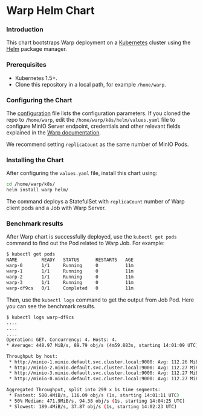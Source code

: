 # Warp Helm Chart

### Introduction

This chart bootstraps Warp deployment on a [Kubernetes](http://kubernetes.io) cluster using the [Helm](https://helm.sh) package manager.

### Prerequisites

- Kubernetes 1.5+.
- Clone this repository in a local path, for example `/home/warp`.

### Configuring the Chart

The [configuration](./values.yaml) file lists the configuration parameters. If you cloned the repo to `/home/warp`, edit the `/home/warp/k8s/helm/values.yaml` file to configure MinIO Server endpoint, credentials and other relevant fields explained in the [Warp documentation](https://github.com/minio/warp#usage).

We recommend setting `replicaCount` as the same number of MinIO Pods.

### Installing the Chart

After configuring the `values.yaml` file, install this chart using:

```bash
cd /home/warp/k8s/
helm install warp helm/
```

The command deploys a StatefulSet with `replicaCount` number of Warp client pods and a Job with Warp Server.

### Benchmark results

After Warp chart is successfully deployed, use the `kubectl get pods` command to find out the Pod related to Warp Job. For example:

```sh
$ kubectl get pods
NAME         READY   STATUS      RESTARTS   AGE
warp-0       1/1     Running     0          11m
warp-1       1/1     Running     0          11m
warp-2       1/1     Running     0          11m
warp-3       1/1     Running     0          11m
warp-df9cs   0/1     Completed   0          11m
```

Then, use the `kubectl logs` command to get the output from Job Pod. Here you can see the benchmark results.

```sh
$ kubectl logs warp-df9cs
....
....
....
Operation: GET. Concurrency: 4. Hosts: 4.
* Average: 448.97 MiB/s, 89.79 obj/s (4m59.883s, starting 14:01:09 UTC)

Throughput by host:
 * http://minio-1.minio.default.svc.cluster.local:9000: Avg: 112.26 MiB/s, 22.45 obj/s (4m59.834s, starting 14:01:09 UTC)
 * http://minio-2.minio.default.svc.cluster.local:9000: Avg: 112.27 MiB/s, 22.45 obj/s (4m59.797s, starting 14:01:09 UTC)
 * http://minio-3.minio.default.svc.cluster.local:9000: Avg: 112.27 MiB/s, 22.45 obj/s (4m59.938s, starting 14:01:09 UTC)
 * http://minio-0.minio.default.svc.cluster.local:9000: Avg: 112.27 MiB/s, 22.45 obj/s (4m59.934s, starting 14:01:09 UTC)

Aggregated Throughput, split into 299 x 1s time segments:
 * Fastest: 580.4MiB/s, 116.09 obj/s (1s, starting 14:01:11 UTC)
 * 50% Median: 471.9MiB/s, 94.38 obj/s (1s, starting 14:04:25 UTC)
 * Slowest: 189.4MiB/s, 37.87 obj/s (1s, starting 14:02:23 UTC)
```
